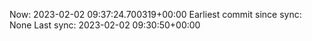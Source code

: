Now: 2023-02-02 09:37:24.700319+00:00 Earliest commit since sync: None Last sync: 2023-02-02 09:30:50+00:00
